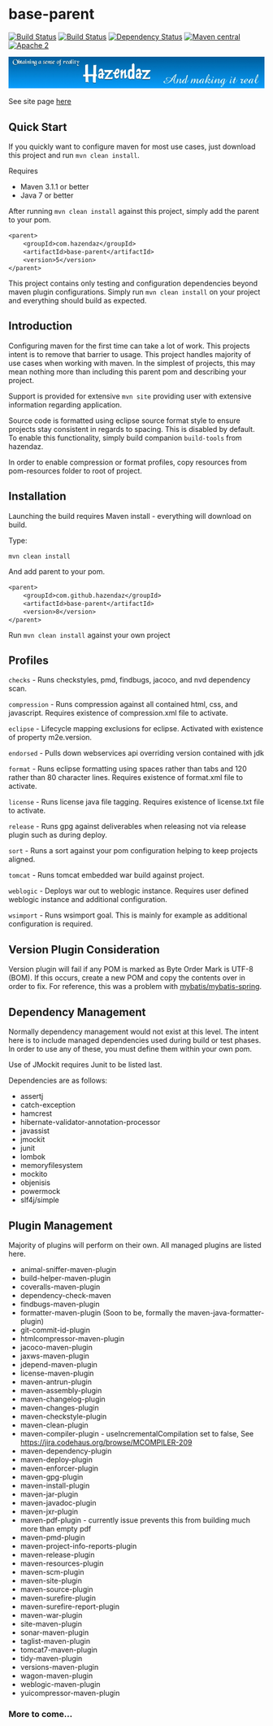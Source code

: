 ﻿# base-parent #

[![Build Status](https://travis-ci.org/hazendaz/base-parent.svg?branch=master)](https://travis-ci.org/hazendaz/base-parent)
[![Build Status](https://buildhive.cloudbees.com/job/hazendaz/job/base-parent/badge/icon)](https://buildhive.cloudbees.com/job/hazendaz/job/base-parent/)
[![Dependency Status](https://www.versioneye.com/user/projects/55ff5dc0601dd9001c0001ff/badge.svg?style=flat)](https://www.versioneye.com/user/projects/55ff5dc0601dd9001c0001ff)
[![Maven central](https://maven-badges.herokuapp.com/maven-central/com.github.hazendaz/base-parent/badge.svg)](https://maven-badges.herokuapp.com/maven-central/com.github.hazendaz/base-parent)
[![Apache 2](http://img.shields.io/badge/license-Apache%202-blue.svg)](http://www.apache.org/licenses/LICENSE-2.0)

![hazendaz](src/site/resources/images/hazendaz-banner.jpg)

See site page [here](http://hazendaz.github.io/base-parent/)

## Quick Start ##

If you quickly want to configure maven for most use cases, just download this project and run `mvn clean install`.

Requires
- Maven 3.1.1 or better
- Java 7 or better

After running `mvn clean install` against this project, simply add the parent to your pom.

```
<parent>
    <groupId>com.hazendaz</groupId>
    <artifactId>base-parent</artifactId>
    <version>5</version>
</parent>
```

This project contains only testing and configuration dependencies beyond maven plugin configurations.  Simply run
`mvn clean install` on your project and everything should build as expected.

## Introduction ##

Configuring maven for the first time can take a lot of work. This projects intent is to remove that barrier to usage.
This project handles majority of use cases when working with maven.  In the simplest of projects, this may mean
nothing more than including this parent pom and describing your project.

Support is provided for extensive `mvn site` providing user with extensive information regarding application.

Source code is formatted using eclipse source format style to ensure projects stay consistent in regards to spacing.
This is disabled by default.  To enable this functionality, simply build companion `build-tools` from hazendaz.

In order to enable compression or format profiles, copy resources from pom-resources folder to root of project.

## Installation ##

Launching the build requires Maven install - everything will download on build.

Type:

    mvn clean install

And add parent to your pom.

```
<parent>
    <groupId>com.github.hazendaz</groupId>
    <artifactId>base-parent</artifactId>
    <version>8</version>
</parent>
```

Run `mvn clean install` against your own project

## Profiles ##

`checks` - Runs checkstyles, pmd, findbugs, jacoco, and nvd dependency scan.

`compression` - Runs compression against all contained html, css, and javascript.  Requires existence of compression.xml
file to activate.

`eclipse` - Lifecycle mapping exclusions for eclipse.  Activated with existence of property m2e.version.

`endorsed` - Pulls down webservices api overriding version contained with jdk

`format` - Runs eclipse formatting using spaces rather than tabs and 120 rather than 80 character lines.  Requires
existence of format.xml file to activate.

`license` - Runs license java file tagging.  Requires existence of license.txt file to activate.

`release` - Runs gpg against deliverables when releasing not via release plugin such as during deploy.

`sort` - Runs a sort against your pom configuration helping to keep projects aligned.

`tomcat` - Runs tomcat embedded war build against project.

`weblogic` - Deploys war out to weblogic instance.  Requires user defined weblogic instance and additional configuration.

`wsimport` - Runs wsimport goal.  This is mainly for example as additional configuration is required.

## Version Plugin Consideration ##

Version plugin will fail if any POM is marked as Byte Order Mark is UTF-8 (BOM).
If this occurs, create a new POM and copy the contents over in order to fix.
For reference, this was a problem with [mybatis/mybatis-spring](https://github.com/mybatis/spring/commit/684da1f52c414f4de231e353fc1ef3a8ae4a9f4f).

## Dependency Management ##

Normally dependency management would not exist at this level.  The intent here is to include managed dependencies used during build or test phases.
In order to use any of these, you must define them within your own pom.

Use of JMockit requires Junit to be listed last.

Dependencies are as follows:
- assertj
- catch-exception
- hamcrest
- hibernate-validator-annotation-processor
- javassist
- jmockit
- junit
- lombok
- memoryfilesystem
- mockito
- objenisis
- powermock
- slf4j/simple

## Plugin Management ##

Majority of plugins will perform on their own.  All managed plugins are listed here.

- animal-sniffer-maven-plugin
- build-helper-maven-plugin
- coveralls-maven-plugin
- dependency-check-maven
- findbugs-maven-plugin
- formatter-maven-plugin (Soon to be, formally the maven-java-formatter-plugin)
- git-commit-id-plugin
- htmlcompressor-maven-plugin
- jacoco-maven-plugin
- jaxws-maven-plugin
- jdepend-maven-plugin
- license-maven-plugin
- maven-antrun-plugin
- maven-assembly-plugin
- maven-changelog-plugin
- maven-changes-plugin
- maven-checkstyle-plugin
- maven-clean-plugin
- maven-compiler-plugin - useIncrementalCompilation set to false, See https://jira.codehaus.org/browse/MCOMPILER-209
- maven-dependency-plugin
- maven-deploy-plugin
- maven-enforcer-plugin
- maven-gpg-plugin
- maven-install-plugin
- maven-jar-plugin
- maven-javadoc-plugin
- maven-jxr-plugin
- maven-pdf-plugin - currently issue prevents this from building much more than empty pdf
- maven-pmd-plugin
- maven-project-info-reports-plugin
- maven-release-plugin
- maven-resources-plugin
- maven-scm-plugin
- maven-site-plugin
- maven-source-plugin
- maven-surefire-plugin
- maven-surefire-report-plugin
- maven-war-plugin
- site-maven-plugin
- sonar-maven-plugin
- taglist-maven-plugin
- tomcat7-maven-plugin
- tidy-maven-plugin
- versions-maven-plugin
- wagon-maven-plugin
- weblogic-maven-plugin
- yuicompressor-maven-plugin

### More to come... ###
